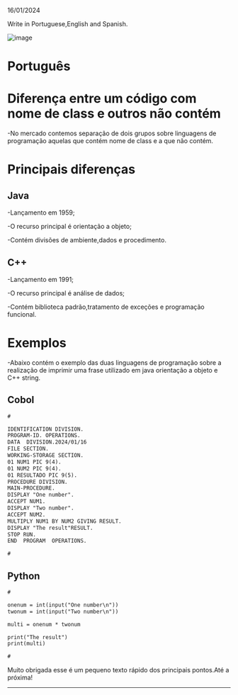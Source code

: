 16/01/2024
 
Write in Portuguese,English and Spanish.


![image](https://github.com/user-attachments/assets/958db988-0923-41e2-8d9d-ff16045a2b7c)

 
# Português 

# Diferença entre um código com nome de class e outros não contém

-No mercado contemos separação de dois grupos sobre linguagens de programação aquelas que contém nome de class e a que não contém.


# Principais diferenças 

## Java

-Lançamento em 1959;

-O recurso principal é orientação a objeto;

-Contém divisões de ambiente,dados e procedimento.

## C++

-Lançamento em 1991;

-O recurso principal é análise de dados;

-Contém biblioteca padrão,tratamento de exceções e programação funcional.


# Exemplos


-Abaixo contém o exemplo  das duas linguagens de programação sobre a realização de imprimir uma frase utilizado em java orientação a objeto e  C++ string.



## Cobol 

```markdown
#

IDENTIFICATION DIVISION.
PROGRAM-ID. OPERATIONS.
DATA  DIVISION.2024/01/16
FILE SECTION.
WORKING-STORAGE SECTION.
01 NUM1 PIC 9(4).
01 NUM2 PIC 9(4).
01 RESULTADO PIC 9(5).
PROCEDURE DIVISION.
MAIN-PROCEDURE.
DISPLAY "One number".
ACCEPT NUM1.
DISPLAY "Two number".
ACCEPT NUM2.
MULTIPLY NUM1 BY NUM2 GIVING RESULT.
DISPLAY "The result"RESULT.
STOP RUN.
END  PROGRAM  OPERATIONS.

#

```

## Python 

```markdown
#

onenum = int(input("One number\n"))
twonum = int(input("Two number\n"))

multi = onenum * twonum

print("The result")
print(multi)

#

```


Muito obrigada esse é um pequeno texto rápido dos principais pontos.Até a próxima!


--------------------------------------------------------------------------------------------------------------------------------
